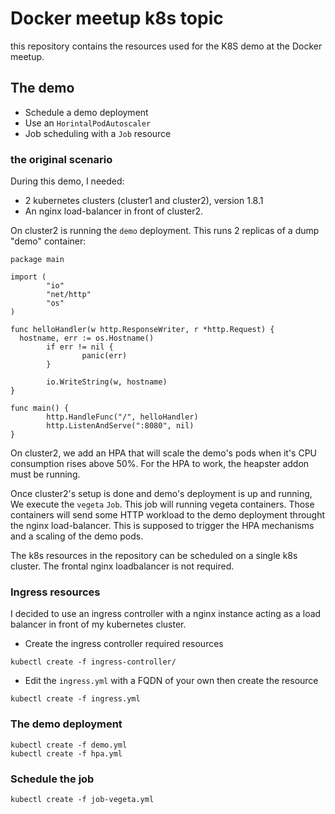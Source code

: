 # Docker meetup k8s topic

this repository contains the resources used for the K8S demo at the Docker meetup.

## The demo

* Schedule a demo deployment
* Use an `HorintalPodAutoscaler`
* Job scheduling with a `Job` resource

### the original scenario

During this demo, I needed:
* 2 kubernetes clusters (cluster1 and cluster2), version 1.8.1
* An nginx load-balancer in front of cluster2.

On cluster2 is running the `demo` deployment. This runs 2 replicas of a dump "demo" 
container:

```
package main

import (
        "io"
        "net/http"
        "os"
)

func helloHandler(w http.ResponseWriter, r *http.Request) {
  hostname, err := os.Hostname()
        if err != nil {
                panic(err)
        }

        io.WriteString(w, hostname)
}

func main() {
        http.HandleFunc("/", helloHandler)
        http.ListenAndServe(":8080", nil)
}
```

On cluster2, we add an HPA that will scale the demo's pods when it's CPU consumption rises above 50%.
For the HPA to work, the heapster addon must be running.

Once cluster2's setup is done and demo's deployment is up and running, We execute the `vegeta` `Job`.
This job will running vegeta containers. Those containers will send some HTTP workload to the 
demo deployment throught the nginx load-balancer. This is supposed to trigger the HPA mechanisms
and a scaling of the demo pods.

The k8s resources in the repository can be scheduled on a single k8s cluster. The frontal
nginx loadbalancer is not required.

### Ingress resources

I decided to use an ingress controller with a nginx instance acting as a load balancer in front
of my kubernetes cluster.

* Create the ingress controller required resources
```
kubectl create -f ingress-controller/
```

* Edit the `ingress.yml` with a FQDN of your own then create the resource
```
kubectl create -f ingress.yml
```

### The demo deployment

```
kubectl create -f demo.yml
kubectl create -f hpa.yml
```

### Schedule the job

```
kubectl create -f job-vegeta.yml
```
